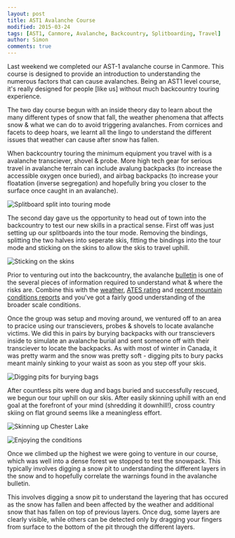 ```yaml
---
layout: post
title: AST1 Avalanche Course
modified: 2015-03-24
tags: [AST1, Canmore, Avalanche, Backcountry, Splitboarding, Travel]
author: Simon
comments: true
---
```


Last weekend we completed our AST-1 avalanche course in Canmore. This course is designed to provide an introduction to understanding the numerous factors that can cause avalanches. Being an AST1 level course, it's really designed for people [like us] without much backcountry touring experience. 

The two day course begun with an inside theory day to learn about the many different types of snow that fall, the weather phenomena that affects snow & what we can do to avoid triggering avalanches. From cornices and facets to deep hoars, we learnt all the lingo to understand the different issues that weather can cause after snow has fallen.

When backcountry touring the minimum equipment you travel with is a avalanche transciever, shovel & probe. More high tech gear for serious travel in avalanche terrain can include avalung backpacks (to increase the accessible oxygen once buried), and airbag backpacks (to increase your floatation (inverse segregation) and hopefully bring you closer to the surface once caught in an avalanche).

![Splitboard split into touring mode](/Users/simonlaird1/Sites/ayearlessordinary.com/images/IMG_20150322_094606.jpg)

The second day gave us the opportunity to head out of town into the backcountry to test our new skills in a practical sense. First off was just setting up our splitboards into the tour mode. Removing the bindings, splitting the two halves into seperate skis, fitting the bindings into the tour mode and sticking on the skins to allow the skis to travel uphill.

![Sticking on the skins](/Users/simonlaird1/Sites/ayearlessordinary.com/images/IMG_20150322_095148.jpg)

Prior to venturing out into the backcountry, the avalanche [bulletin](http://avalanche.ca/) is one of the several pieces of information required to understand what & where the risks are. Combine this with the [weather](http://weather.gc.ca/), [ATES rating](https://www.google.ca/search?q=ates+ratings) and [recent mountain conditions reports](http://acmg.ca/mcr/) and you've got a fairly good understanding of the broader scale conditions.

Once the group was setup and moving around, we ventured off to an area to pracice using our transcievers, probes & shovels to locate avalanche victims. We did this in pairs by burying backpacks with our transcievers inside to simulate an avalanche burial and sent someone off with their transciever to locate the backpacks. As with most of winter in Canada, it was pretty warm and the snow was pretty soft - digging pits to bury packs meant mainly sinking to your waist as soon as you step off your skis.

![Digging pits for burying bags](/Users/simonlaird1/Sites/ayearlessordinary.com/images/IMG_20150322_105613.jpg)

After countless pits were dug and bags buried and successfully rescued, we begun our tour uphill on our skis. After easily skinning uphill with an end goal at the forefront of your mind (shredding it downhill!), cross country skiing on flat ground seems like a meaningless effort. 

![Skinning up Chester Lake](/Users/simonlaird1/Sites/ayearlessordinary.com/images/IMG_20150322_130425.jpg)

![Enjoying the conditions](/Users/simonlaird1/Sites/ayearlessordinary.com/images/IMG_20150322_131946.jpg)

Once we climbed up the highest we were going to venture in our course, which was well into a dense forest we stopped to test the snowpack. This typically involves digging a snow pit to understanding the different layers in the snow and to hopefully correlate the warnings found in the avalanche bulletin.

This involves digging a snow pit to understand the layering that has occured as the snow has fallen and been affected by the weather and additional snow that has fallen on top of previous layers. Once dug, some layers are clearly visible, while others can be detected only by dragging your fingers from surface to the bottom of the pit through the different layers. 


